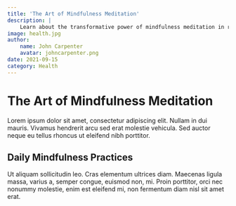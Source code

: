 ```yaml
---
title: 'The Art of Mindfulness Meditation'
description: |
    Learn about the transformative power of mindfulness meditation in reducing stress and improving overall well-being. This article provides practical tips for incorporating mindfulness into your daily routine.
image: health.jpg
author:
    name: John Carpenter
    avatar: johncarpenter.png
date: 2021-09-15
category: Health
---
```


# The Art of Mindfulness Meditation

Lorem ipsum dolor sit amet, consectetur adipiscing elit. Nullam in dui mauris. Vivamus hendrerit arcu sed erat molestie vehicula. Sed auctor neque eu tellus rhoncus ut eleifend nibh porttitor.

## Daily Mindfulness Practices

Ut aliquam sollicitudin leo. Cras elementum ultrices diam. Maecenas ligula massa, varius a, semper congue, euismod non, mi. Proin porttitor, orci nec nonummy molestie, enim est eleifend mi, non fermentum diam nisl sit amet erat.
